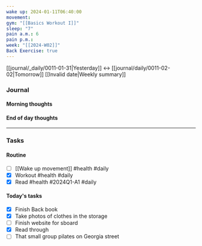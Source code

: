 ```yaml
---
wake up: 2024-01-11T06:40:00
movement: 
gym: "[[Basics Workout I]]"
sleep: "7"
pain a.m.: 6
pain p.m.: 
week: "[[2024-W02]]"
Back Exercise: true
---
```

[[journal/_daily/0011-01-31|Yesterday]] <-> [[journal/daily/0011-02-02|Tomorrow]]
[[Invalid date|Weekly summary]]
### Journal
#### Morning thoughts



#### End of day thoughts




-----
### Tasks 

#### Routine

- [ ] [[Wake up movement]] #health #daily
- [x] Workout #health #daily 
- [x] Read #health #2024Q1-A1 #daily

#### Today's tasks

- [x] Finish Back book
- [x] Take photos of clothes in the storage
- [ ] Finish website for sboard 
- [x] Read through
- [ ] That small group pilates on Georgia street